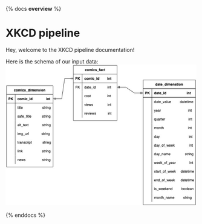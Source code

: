 {% docs __overview__ %}

# XKCD pipeline

Hey, welcome to the XKCD pipeline documentation!

Here is the schema of our input data:
![input schema](xkcd_star_schema.jpg)

{% enddocs %}